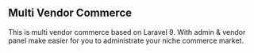 ## Multi Vendor Commerce

This is multi vendor commerce based on Laravel 9. With admin & vendor panel make easier for you to administrate your niche commerce market.